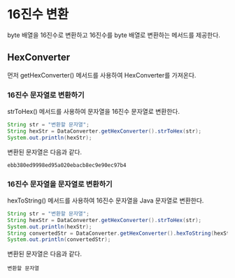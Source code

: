 # 16진수 변환

byte 배열을 16진수로 변환하고 16진수를 byte 배열로 변환하는 메서드를 제공한다.

## HexConverter

먼저 getHexConverter() 메서드를 사용하여 HexConverter를 가져온다.

### 16진수 문자열로 변환하기

strToHex() 메서드를 사용하여 문자열을 16진수 문자열로 변환한다.

```java
String str = "변환할 문자열"; 
String hexStr = DataConverter.getHexConverter().strToHex(str);
System.out.println(hexStr);
```

변환된 문자열은 다음과 같다.

```shell
ebb380ed9998ed95a020ebacb8ec9e90ec97b4
```

### 16진수 문자열을 문자열로 변환하기

hexToString() 메서드를 사용하여 16진수 문자열을 Java 문자열로 변환한다.

```java
String str = "변환할 문자열";
String hexStr = DataConverter.getHexConverter().strToHex(str);
System.out.println(hexStr);
String convertedStr = DataConverter.getHexConverter().hexToString(hexStr);
System.out.println(convertedStr);
```

변환된 문자열은 다음과 같다.

```shell
변환할 문자열
```
